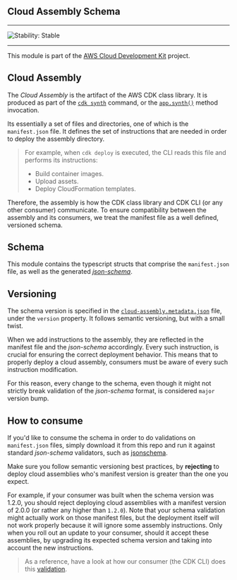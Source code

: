 ## Cloud Assembly Schema
<!--BEGIN STABILITY BANNER-->

---

![Stability: Stable](https://img.shields.io/badge/stability-Stable-success.svg?style=for-the-badge)


---
<!--END STABILITY BANNER-->

This module is part of the [AWS Cloud Development Kit](https://github.com/aws/aws-cdk) project.

## Cloud Assembly

The *Cloud Assembly* is the artifact of the AWS CDK class library. It is produced as part of the
[`cdk synth`](https://github.com/aws/aws-cdk/tree/master/packages/aws-cdk#cdk-synthesize)
command, or the [`app.synth()`](https://github.com/aws/aws-cdk/blob/master/packages/@aws-cdk/core/lib/app.ts#L135) method invocation.

Its essentially a set of files and directories, one of which is the `manifest.json` file. It defines the set of instructions that are
needed in order to deploy the assembly directory.

> For example, when `cdk deploy` is executed, the CLI reads this file and performs its instructions:
> - Build container images.
> - Upload assets.
> - Deploy CloudFormation templates.

Therefore, the assembly is how the CDK class library and CDK CLI (or any other consumer) communicate. To ensure compatibility
between the assembly and its consumers, we treat the manifest file as a well defined, versioned schema.

## Schema

This module contains the typescript structs that comprise the `manifest.json` file, as well as the
generated [*json-schema*](./schema.generated/cloud-assembly.schema.json).

## Versioning

The schema version is specified in the [`cloud-assembly.metadata.json`](./schema.generated/cloud-assembly.schema.json) file, under the `version` property.
It follows semantic versioning, but with a small twist.

When we add instructions to the assembly, they are reflected in the manifest file and the *json-schema* accordingly.
Every such instruction, is crucial for ensuring the correct deployment behavior. This means that to properly deploy a cloud assembly,
consumers must be aware of every such instruction modification.

For this reason, every change to the schema, even though it might not strictly break validation of the *json-schema* format,
is considered `major` version bump.

## How to consume

If you'd like to consume the schema in order to do validations on `manifest.json` files, simply download it from this repo and run it against
standard *json-schema* validators, such as [jsonschema](https://www.npmjs.com/package/jsonschema).

Make sure you follow semantic versioning best practices, by **rejecting** to deploy cloud assemblies who's manifest version is greater than the one you expect.

For example, if your consumer was built when the schema version was 1.2.0, you should reject deploying cloud assemblies with a
manifest version of 2.0.0 (or rather any higher than `1.2.0`). Note that your schema validation might actually work on those manifest files, but the deployment itself will
not work properly because it will ignore some assembly instructions. Only when you roll out an update to your consumer,
should it accept these assemblies, by upgrading its expected schema version and taking into account the new instructions.

> As a reference, have a look at how our consumer (the CDK CLI) does this [validation](../../aws-cdk/lib/api/cxapp/exec.ts#L111).